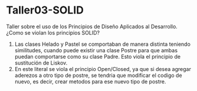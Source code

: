 # Taller03-SOLID
Taller sobre el uso de los Principios de Diseño Aplicados al Desarrollo.
¿Como se violan los principios SOLID?<br>
1. Las clases Helado y Pastel se comportaban de manera distinta teniendo similitudes, cuando puede existir una clase Postre para que ambas puedan comportarse como su clase Padre. Esto viola el principio de sustitución de Liskov.<br>
2. En este literal se viola el principio Open/Closed, ya que si desea agregar aderezos a otro tipo de postre, se tendria que modificar el codigo de nuevo, es decir, crear metodos para ese nuevo tipo de postre.<br>
